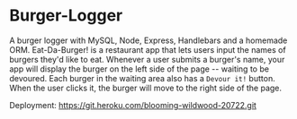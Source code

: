 # Burger-Logger
A burger logger with MySQL, Node, Express, Handlebars and a homemade ORM. Eat-Da-Burger! is a restaurant app that lets users input the names of burgers they'd like to eat. Whenever a user submits a burger's name, your app will display the burger on the left side of the page -- waiting to be devoured. Each burger in the waiting area also has a `Devour it!` button. When the user clicks it, the burger will move to the right side of the page.

Deployment:
https://git.heroku.com/blooming-wildwood-20722.git
